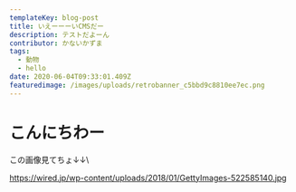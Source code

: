 ```yaml
---
templateKey: blog-post
title: いえーーーいCMSだー
description: テストだよーん
contributor: かないかずま
tags:
  - 動物
  - hello
date: 2020-06-04T09:33:01.409Z
featuredimage: /images/uploads/retrobanner_c5bbd9c8810ee7ec.png
---
```

# こんにちわー

この画像見てちょ↓↓\
<!--StartFragment-->

<https://wired.jp/wp-content/uploads/2018/01/GettyImages-522585140.jpg>

<!--EndFragment-->
